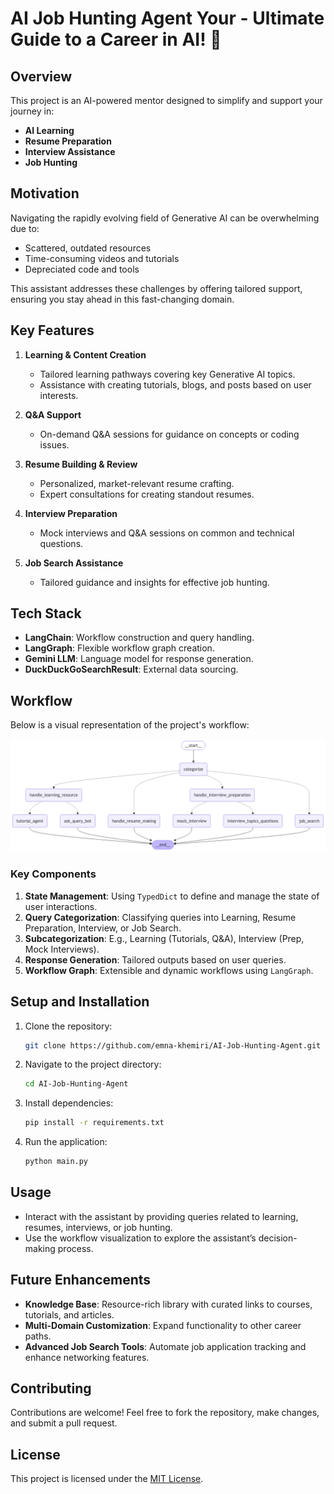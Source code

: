 # AI Job Hunting Agent Your - Ultimate Guide to a Career in AI! 🚀
## Overview
This project is an AI-powered mentor designed to simplify and support your journey in:
- **AI Learning**
- **Resume Preparation**
- **Interview Assistance**
- **Job Hunting**


## Motivation
Navigating the rapidly evolving field of Generative AI can be overwhelming due to:
- Scattered, outdated resources
- Time-consuming videos and tutorials
- Depreciated code and tools

This assistant addresses these challenges by offering tailored support, ensuring you stay ahead in this fast-changing domain.

## Key Features
1. **Learning & Content Creation**
   - Tailored learning pathways covering key Generative AI topics.
   - Assistance with creating tutorials, blogs, and posts based on user interests.

2. **Q&A Support**
   - On-demand Q&A sessions for guidance on concepts or coding issues.

3. **Resume Building & Review**
   - Personalized, market-relevant resume crafting.
   - Expert consultations for creating standout resumes.

4. **Interview Preparation**
   - Mock interviews and Q&A sessions on common and technical questions.

5. **Job Search Assistance**
   - Tailored guidance and insights for effective job hunting.

## Tech Stack
- **LangChain**: Workflow construction and query handling.
- **LangGraph**: Flexible workflow graph creation.
- **Gemini LLM**: Language model for response generation.
- **DuckDuckGoSearchResult**: External data sourcing.

## Workflow
Below is a visual representation of the project's workflow:

![Workflow Diagram](https://github.com/emna-khemiri/AI-Job-Hunting-Agent/blob/main/workflow_graph.png)

### Key Components
1. **State Management**: Using `TypedDict` to define and manage the state of user interactions.
2. **Query Categorization**: Classifying queries into Learning, Resume Preparation, Interview, or Job Search.
3. **Subcategorization**: E.g., Learning (Tutorials, Q&A), Interview (Prep, Mock Interviews).
4. **Response Generation**: Tailored outputs based on user queries.
5. **Workflow Graph**: Extensible and dynamic workflows using `LangGraph`.

## Setup and Installation
1. Clone the repository:
   ```bash
   git clone https://github.com/emna-khemiri/AI-Job-Hunting-Agent.git
   ```
2. Navigate to the project directory:
   ```bash
   cd AI-Job-Hunting-Agent
   ```
3. Install dependencies:
   ```bash
   pip install -r requirements.txt
   ```
4. Run the application:
   ```bash
   python main.py
   ```

## Usage
- Interact with the assistant by providing queries related to learning, resumes, interviews, or job hunting.
- Use the workflow visualization to explore the assistant’s decision-making process.

## Future Enhancements
- **Knowledge Base**: Resource-rich library with curated links to courses, tutorials, and articles.
- **Multi-Domain Customization**: Expand functionality to other career paths.
- **Advanced Job Search Tools**: Automate job application tracking and enhance networking features.

## Contributing
Contributions are welcome! Feel free to fork the repository, make changes, and submit a pull request.

## License
This project is licensed under the [MIT License](LICENSE).



